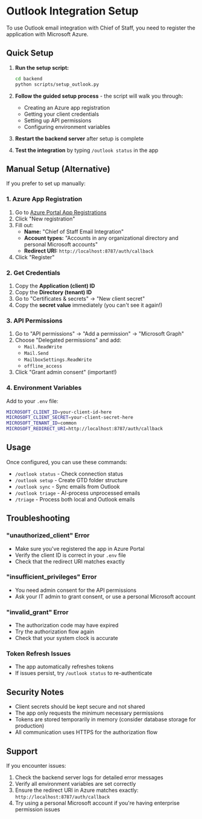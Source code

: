# Outlook Integration Setup

To use Outlook email integration with Chief of Staff, you need to register the application with Microsoft Azure.

## Quick Setup

1. **Run the setup script:**
   ```bash
   cd backend
   python scripts/setup_outlook.py
   ```

2. **Follow the guided setup process** - the script will walk you through:
   - Creating an Azure app registration
   - Getting your client credentials
   - Setting up API permissions
   - Configuring environment variables

3. **Restart the backend server** after setup is complete

4. **Test the integration** by typing `/outlook status` in the app

## Manual Setup (Alternative)

If you prefer to set up manually:

### 1. Azure App Registration
1. Go to [Azure Portal App Registrations](https://portal.azure.com/#view/Microsoft_AAD_RegisteredApps/ApplicationsListBlade)
2. Click "New registration"
3. Fill out:
   - **Name:** "Chief of Staff Email Integration"
   - **Account types:** "Accounts in any organizational directory and personal Microsoft accounts"
   - **Redirect URI:** `http://localhost:8787/auth/callback`
4. Click "Register"

### 2. Get Credentials
1. Copy the **Application (client) ID**
2. Copy the **Directory (tenant) ID** 
3. Go to "Certificates & secrets" → "New client secret"
4. Copy the **secret value** immediately (you can't see it again!)

### 3. API Permissions
1. Go to "API permissions" → "Add a permission" → "Microsoft Graph"
2. Choose "Delegated permissions" and add:
   - `Mail.ReadWrite`
   - `Mail.Send` 
   - `MailboxSettings.ReadWrite`
   - `offline_access`
3. Click "Grant admin consent" (important!)

### 4. Environment Variables
Add to your `.env` file:
```bash
MICROSOFT_CLIENT_ID=your-client-id-here
MICROSOFT_CLIENT_SECRET=your-client-secret-here
MICROSOFT_TENANT_ID=common
MICROSOFT_REDIRECT_URI=http://localhost:8787/auth/callback
```

## Usage

Once configured, you can use these commands:

- `/outlook status` - Check connection status
- `/outlook setup` - Create GTD folder structure  
- `/outlook sync` - Sync emails from Outlook
- `/outlook triage` - AI-process unprocessed emails
- `/triage` - Process both local and Outlook emails

## Troubleshooting

### "unauthorized_client" Error
- Make sure you've registered the app in Azure Portal
- Verify the client ID is correct in your `.env` file
- Check that the redirect URI matches exactly

### "insufficient_privileges" Error  
- You need admin consent for the API permissions
- Ask your IT admin to grant consent, or use a personal Microsoft account

### "invalid_grant" Error
- The authorization code may have expired
- Try the authorization flow again
- Check that your system clock is accurate

### Token Refresh Issues
- The app automatically refreshes tokens
- If issues persist, try `/outlook status` to re-authenticate

## Security Notes

- Client secrets should be kept secure and not shared
- The app only requests the minimum necessary permissions
- Tokens are stored temporarily in memory (consider database storage for production)
- All communication uses HTTPS for the authorization flow

## Support

If you encounter issues:
1. Check the backend server logs for detailed error messages
2. Verify all environment variables are set correctly
3. Ensure the redirect URI in Azure matches exactly: `http://localhost:8787/auth/callback`
4. Try using a personal Microsoft account if you're having enterprise permission issues